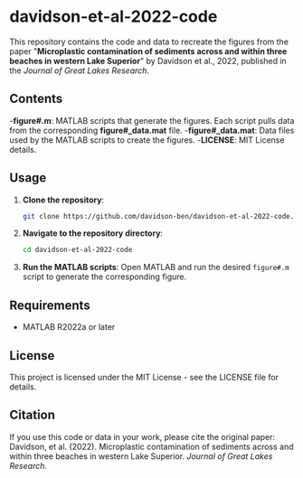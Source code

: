 # davidson-et-al-2022-code
This repository contains the code and data to recreate the figures from the paper "**Microplastic contamination of sediments across and within three beaches in western Lake Superior**" by Davidson et al., 2022, published in the _Journal of Great Lakes Research_.

## Contents
-**figure#.m**: MATLAB scripts that generate the figures.  Each script pulls data from the corresponding **figure#_data.mat** file.
-**figure#_data.mat**: Data files used by the MATLAB scripts to create the figures.
-**LICENSE**:  MIT License details.

## Usage
1. **Clone the repository**:
    ```bash
    git clone https://github.com/davidson-ben/davidson-et-al-2022-code.git
    ```
2. **Navigate to the repository directory**:
    ```bash
    cd davidson-et-al-2022-code
    ```
3. **Run the MATLAB scripts**:
    Open MATLAB and run the desired `figure#.m` script to generate the corresponding figure.

## Requirements

- MATLAB R2022a or later

## License

This project is licensed under the MIT License - see the LICENSE file for details.

## Citation

If you use this code or data in your work, please cite the original paper:
Davidson, et al. (2022). Microplastic contamination of sediments across and within three beaches in western Lake Superior. *Journal of Great Lakes Research*.
